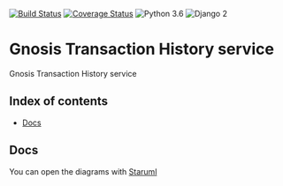 [![Build Status](https://travis-ci.org/gnosis/safe-transaction-history.svg?branch=master)](https://travis-ci.org/gnosis/safe-transaction-history)
[![Coverage Status](https://coveralls.io/repos/github/gnosis/safe-transaction-history/badge.svg?branch=master)](https://coveralls.io/github/gnosis/safe-transaction-history?branch=master)
![Python 3.6](https://img.shields.io/badge/Python-3.6-blue.svg)
![Django 2](https://img.shields.io/badge/Django-2-blue.svg)

# Gnosis Transaction History service
Gnosis Transaction History service

## Index of contents

- [Docs](#docs)

Docs
------------
You can open the diagrams with [Staruml](http://staruml.io/)

